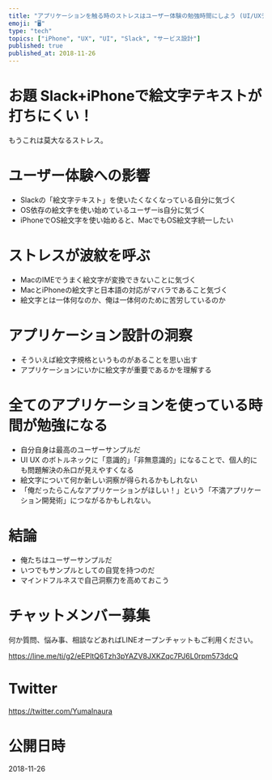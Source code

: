```yaml
---
title: "アプリケーションを触る時のストレスはユーザー体験の勉強時間にしよう (UI/UXデザイン)"
emoji: "🖥"
type: "tech"
topics: ["iPhone", "UX", "UI", "Slack", "サービス設計"]
published: true
published_at: 2018-11-26
---
```


# お題 Slack+iPhoneで絵文字テキストが打ちにくい！

もうこれは莫大なるストレス。

# ユーザー体験への影響

- Slackの「絵文字テキスト」を使いたくなくなっている自分に気づく
- OS依存の絵文字を使い始めているユーザーis自分に気づく
- iPhoneでOS絵文字を使い始めると、MacでもOS絵文字統一したい

# ストレスが波紋を呼ぶ

- MacのIMEでうまく絵文字が変換できないことに気づく
- MacとiPhoneの絵文字と日本語の対応がマバラであること気づく
- 絵文字とは一体何なのか、俺は一体何のために苦労しているのか

# アプリケーション設計の洞察

- そういえば絵文字規格というものがあることを思い出す
- アプリケーションにいかに絵文字が重要であるかを理解する

# 全てのアプリケーションを使っている時間が勉強になる

- 自分自身は最高のユーザーサンプルだ
- UI UX のボトルネックに「意識的」「非無意識的」になることで、個人的にも問題解決の糸口が見えやすくなる
- 絵文字について何か新しい洞察が得られるかもしれない
- 「俺だったらこんなアプリケーションがほしい！」という「不満アプリケーション開発術」につながるかもしれない。

# 結論

- 俺たちはユーザーサンプルだ
- いつでもサンプルとしての自覚を持つのだ
- マインドフルネスで自己洞察力を高めておこう








<!-- Update From Qiita API -->

# チャットメンバー募集


何か質問、悩み事、相談などあればLINEオープンチャットもご利用ください。

https://line.me/ti/g2/eEPltQ6Tzh3pYAZV8JXKZqc7PJ6L0rpm573dcQ





# Twitter


https://twitter.com/YumaInaura


<!-- Update From Qiita API -->



# 公開日時

2018-11-26
